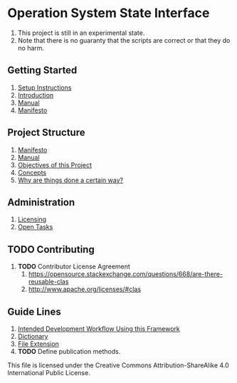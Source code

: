 # Operation System State Interface
1. This project is still in an experimental state.
1. Note that there is no guaranty that the scripts are correct or that they do no harm.

## Getting Started
1. [Setup Instructions](./doc/manual/setup.md)
1. [Introduction](./doc/concept.md)
1. [Manual](./doc/manual.md)
1. [Manifesto](./doc/manifesto.md)

## Project Structure
1. [Manifesto](./doc/manifesto.md)
1. [Manual](./doc/manual.md)
1. [Objectives of this Project](./doc/objectives.md)
1. [Concepts](./doc/concept.md)
1. [Why are things done a certain way?](./doc/reasoning.md)

## Administration
1. [Licensing](doc/licensing.md)
1. [Open Tasks](doc/tasks.md)

## __TODO__ Contributing
   1. __TODO__ Contributor License Agreement
      1. https://opensource.stackexchange.com/questions/668/are-there-reusable-clas
      1. http://www.apache.org/licenses/#clas

## Guide Lines
1. [Intended Development Workflow Using this Framework](doc/development.workflow.md)
1. [Dictionary](doc/guide.lines/dictionary.md)
1. [File Extension](doc/guide.lines/file.extensions.md)
1. __TODO__ Define publication methods.



This file is licensed under the Creative Commons Attribution-ShareAlike 4.0 International Public License.
